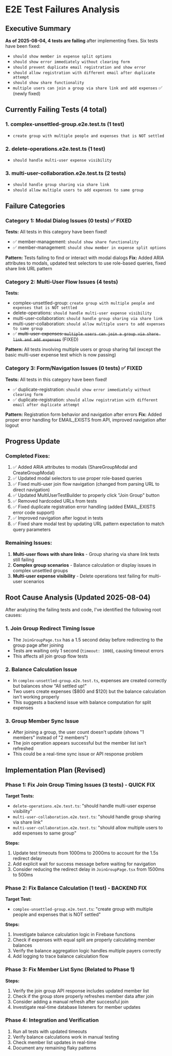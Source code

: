 # E2E Test Failures Analysis

## Executive Summary

**As of 2025-08-04, 4 tests are failing** after implementing fixes. Six tests have been fixed:
- `should show member in expense split options` 
- `should show error immediately without clearing form`
- `should prevent duplicate email registration and show error`
- `should allow registration with different email after duplicate attempt`
- `should show share functionality`
- `multiple users can join a group via share link and add expenses` ✅ (newly fixed)

## Currently Failing Tests (4 total)

### 1. complex-unsettled-group.e2e.test.ts (1 test)
- `create group with multiple people and expenses that is NOT settled`

### 2. delete-operations.e2e.test.ts (1 test)
- `should handle multi-user expense visibility`

### 3. multi-user-collaboration.e2e.test.ts (2 tests)
- `should handle group sharing via share link`
- `should allow multiple users to add expenses to same group`

## Failure Categories

### Category 1: Modal Dialog Issues (0 tests) ✅ FIXED
**Tests:** All tests in this category have been fixed!
- ✅ member-management: `should show share functionality`
- ✅ member-management: `should show member in expense split options`

**Pattern:** Tests failing to find or interact with modal dialogs
**Fix:** Added ARIA attributes to modals, updated test selectors to use role-based queries, fixed share link URL pattern

### Category 2: Multi-User Flow Issues (4 tests)
**Tests:**
- complex-unsettled-group: `create group with multiple people and expenses that is NOT settled`
- delete-operations: `should handle multi-user expense visibility`
- multi-user-collaboration: `should handle group sharing via share link`
- multi-user-collaboration: `should allow multiple users to add expenses to same group`
- ✅ ~~multi-user-expenses: `multiple users can join a group via share link and add expenses`~~ (FIXED)

**Pattern:** All tests involving multiple users or group sharing fail (except the basic multi-user expense test which is now passing)

### Category 3: Form/Navigation Issues (0 tests) ✅ FIXED
**Tests:** All tests in this category have been fixed!
- ✅ duplicate-registration: `should show error immediately without clearing form`
- ✅ duplicate-registration: `should allow registration with different email after duplicate attempt`

**Pattern:** Registration form behavior and navigation after errors
**Fix:** Added proper error handling for EMAIL_EXISTS from API, improved navigation after logout

## Progress Update

### Completed Fixes:
1. ✅ Added ARIA attributes to modals (ShareGroupModal and CreateGroupModal)
2. ✅ Updated modal selectors to use proper role-based queries
3. ✅ Fixed multi-user join flow navigation (changed from parsing URL to direct navigation)
4. ✅ Updated MultiUserTestBuilder to properly click "Join Group" button
5. ✅ Removed hardcoded URLs from tests
6. ✅ Fixed duplicate registration error handling (added EMAIL_EXISTS error code support)
7. ✅ Improved navigation after logout in tests
8. ✅ Fixed share modal test by updating URL pattern expectation to match query parameters

### Remaining Issues:
1. **Multi-user flows with share links** - Group sharing via share link tests still failing
2. **Complex group scenarios** - Balance calculation or display issues in complex unsettled groups
3. **Multi-user expense visibility** - Delete operations test failing for multi-user scenarios

## Root Cause Analysis (Updated 2025-08-04)

After analyzing the failing tests and code, I've identified the following root causes:

### 1. **Join Group Redirect Timing Issue**
- The `JoinGroupPage.tsx` has a 1.5 second delay before redirecting to the group page after joining
- Tests are waiting only 1 second (`timeout: 1000`), causing timeout errors
- This affects all join group flow tests

### 2. **Balance Calculation Issue**
- In `complex-unsettled-group.e2e.test.ts`, expenses are created correctly but balances show "All settled up!"
- Two users create expenses ($800 and $120) but the balance calculation isn't working properly
- This suggests a backend issue with balance computation for split expenses

### 3. **Group Member Sync Issue**
- After joining a group, the user count doesn't update (shows "1 members" instead of "2 members")
- The join operation appears successful but the member list isn't refreshed
- This could be a real-time sync issue or API response problem

## Implementation Plan (Revised)

### Phase 1: Fix Join Group Timing Issues (3 tests) - QUICK FIX
**Target Tests:**
- `delete-operations.e2e.test.ts`: "should handle multi-user expense visibility"
- `multi-user-collaboration.e2e.test.ts`: "should handle group sharing via share link"
- `multi-user-collaboration.e2e.test.ts`: "should allow multiple users to add expenses to same group"

**Steps:**
1. Update test timeouts from 1000ms to 2000ms to account for the 1.5s redirect delay
2. Add explicit wait for success message before waiting for navigation
3. Consider reducing the redirect delay in `JoinGroupPage.tsx` from 1500ms to 500ms

### Phase 2: Fix Balance Calculation (1 test) - BACKEND FIX
**Target Test:**
- `complex-unsettled-group.e2e.test.ts`: "create group with multiple people and expenses that is NOT settled"

**Steps:**
1. Investigate balance calculation logic in Firebase functions
2. Check if expenses with equal split are properly calculating member balances
3. Verify the balance aggregation logic handles multiple payers correctly
4. Add logging to trace balance calculation flow

### Phase 3: Fix Member List Sync (Related to Phase 1)
**Steps:**
1. Verify the join group API response includes updated member list
2. Check if the group store properly refreshes member data after join
3. Consider adding a manual refresh after successful join
4. Investigate real-time database listeners for member updates

### Phase 4: Integration and Verification
1. Run all tests with updated timeouts
2. Verify balance calculations work in manual testing
3. Check member list updates in real-time
4. Document any remaining flaky patterns

